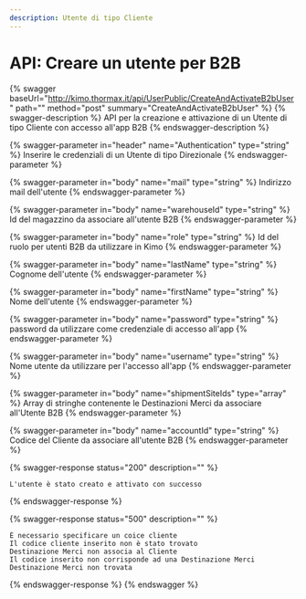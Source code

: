 ```yaml
---
description: Utente di tipo Cliente
---
```


# API: Creare un utente per B2B

{% swagger baseUrl="http://kimo.thormax.it/api/UserPublic/CreateAndActivateB2bUser" path="" method="post" summary="CreateAndActivateB2bUser" %}
{% swagger-description %}
API per la creazione e attivazione di un Utente di tipo Cliente con accesso all'app B2B
{% endswagger-description %}

{% swagger-parameter in="header" name="Authentication" type="string" %}
Inserire le credenziali di un Utente di tipo Direzionale
{% endswagger-parameter %}

{% swagger-parameter in="body" name="mail" type="string" %}
Indirizzo mail dell'utente
{% endswagger-parameter %}

{% swagger-parameter in="body" name="warehouseId" type="string" %}
Id del magazzino da associare all'utente B2B
{% endswagger-parameter %}

{% swagger-parameter in="body" name="role" type="string" %}
Id del ruolo per utenti B2B da utilizzare in Kimo
{% endswagger-parameter %}

{% swagger-parameter in="body" name="lastName" type="string" %}
Cognome dell'utente
{% endswagger-parameter %}

{% swagger-parameter in="body" name="firstName" type="string" %}
Nome dell'utente
{% endswagger-parameter %}

{% swagger-parameter in="body" name="password" type="string" %}
password da utilizzare come credenziale di accesso all'app
{% endswagger-parameter %}

{% swagger-parameter in="body" name="username" type="string" %}
Nome utente da utilizzare per l'accesso all'app
{% endswagger-parameter %}

{% swagger-parameter in="body" name="shipmentSiteIds" type="array" %}
Array di stringhe contenente le Destinazioni Merci da associare all'Utente B2B
{% endswagger-parameter %}

{% swagger-parameter in="body" name="accountId" type="string" %}
Codice del Cliente da associare all'utente B2B
{% endswagger-parameter %}

{% swagger-response status="200" description="" %}
```
L'utente è stato creato e attivato con successo
```
{% endswagger-response %}

{% swagger-response status="500" description="" %}
```
È necessario specificare un coice cliente
Il codice cliente inserito non è stato trovato
Destinazione Merci non associa al Cliente
Il codice inserito non corrisponde ad una Destinazione Merci
Destinazione Merci non trovata
```
{% endswagger-response %}
{% endswagger %}

